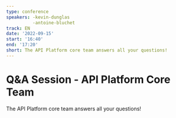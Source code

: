 ```yaml
---
type: conference
speakers: -kevin-dunglas
          -antoine-bluchet
track: EN
date: '2022-09-15'
start: '16:40'
end: '17:20'
short: The API Platform core team answers all your questions!
---
```


# Q&A Session -  API Platform Core Team

The API Platform core team answers all your questions!





